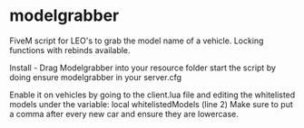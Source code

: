# modelgrabber
FiveM script for LEO's to grab the model name of a vehicle. Locking functions with rebinds available. 


Install - Drag Modelgrabber into your resource folder
start the script by doing ensure modelgrabber in your server.cfg

Enable it on vehicles by going to the client.lua file and editing the whitelisted models under the variable:
local whitelistedModels (line 2)
Make sure to put a comma after every new car and ensure they are lowercase.

